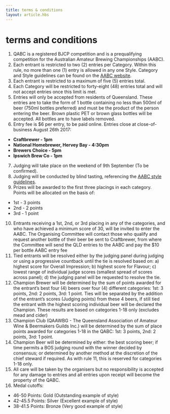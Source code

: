 ```yaml
---
title: terms & conditions
layout: article.hbs
---
```

# terms and conditions

1. QABC is a registered BJCP competition and is a prequalifying competition for the Australian Amateur Brewing Championships (AABC).
2. Each entrant is restricted to two (2) entries per Category. Within this rule, no more
than one (1) entry is allowed in any one Style. Category and Style guidelines can be
found on the [AABC website](http://www.aabc.org.au).
3. Each entrant is restricted to a maximum of five (5) entries total.
4. Each Category will be restricted to forty-eight (48) entries total and will not accept entries once this limit is met.
5. Entries will only be accepted from residents of Queensland. These entries are to take the form of 1 bottle containing no less than 500ml of beer (750ml bottles preferred) and must be the product of the person entering the beer. Brown plastic PET or brown glass bottles will be accepted. All bottles are to have labels removed.
6. Entry fee is $6 per entry, to be paid online. Entries close at close-of-business August 26th 2017:
 * **Craftbrewer - 1pm**
 * **National Homebrewer, Hervey Bay - 4:30pm**
 * **Brewers Choice - 5pm**
 * **Ipswich Brew Co - 1pm**
7. Judging will take place on the weekend of 9th September (To be confirmed).
8. Judging will be conducted by blind tasting, referencing the [AABC style guidelines](http://www.aabc.org.au).
9. Prizes will be awarded to the first three placings in each category. Points will be
allocated on the basis of:
 * 1st - 3 points
 * 2nd - 2 points
 * 3rd - 1 point
10. Entrants receiving a 1st, 2nd, or 3rd placing in any of the categories, and who have achieved a minimum score of 30, will be invited to enter the AABC. The Organising Committee will contact those who qualify and request another bottle of their beer be sent to Craftbrewer, from where the Committee will send the QLD entries to the AABC and pay the $10 per bottle AABC entry fee
11. Tied entrants will be resolved either by the judging panel during judging or using a progressive countback until the tie is resolved based on: a) highest score for Overall Impression; b) highest score for Flavour; c) lowest range of individual judge scores (smallest spread of scores across panel); d) the judging panel will be requested to resolve the tie.
12. Champion Brewer will be determined by the sum of points awarded for the entrant’s best four (4) beers over four (4) different categories: 1st: 3 points, 2nd: 2 points, 3rd: 1 point. Ties will be separated by the addition of the entrant’s scores (Judging points) from these 4 beers, if still tied the entrant with the highest scoring individual beer will be declared the Champion. These results are based on categories 1-18 only (excludes mead and cider)
13. Champion Club (QAAWBG - The Queensland Association of Amateur Wine & Beermakers Guilds Inc.) will be determined by the sum of place points awarded for categories 1-18 in the QABC: 1st: 3 points, 2nd: 2 points, 3rd: 1 point.
14. Champion Beer will be determined by either: the best scoring beer; if time permits a BOS judging round with the winner decided by consensus; or determined by another method at the discretion of the chief steward if required. As with rule 11, this is reserved for categories 1-18 only.
15. All care will be taken by the organisers but no responsibility is accepted for any damage to entries and all entries upon receipt will become the property of the QABC.
16. Medal cutoffs:
 * 46-50 Points: Gold (Outstanding example of style)
 * 42-45.5 Points: Silver (Excellent example of style)
 * 38-41.5 Points: Bronze (Very good example of style)
